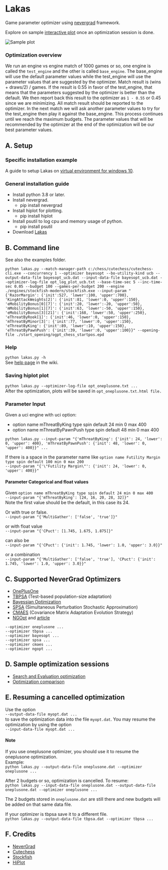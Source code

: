 # Lakas
Game parameter optimizer using [nevergrad](https://github.com/facebookresearch/nevergrad) framework.

Explore on sample [interactive plot](https://fsmosca.github.io/Lakas/) once an optimization session is done.

![Sample plot](https://i.imgur.com/fVPN366.png)

### Optimization overview
We run an engine vs engine match of 1000 games or so, one engine is called the `test_engine` and the other is called `base_engine`. The base_engine will use the default parameter values while the test_engine will use the parameter values that are suggested by the optimizer. Match result is (wins + draws/2) / games. If the result is 0.55 in favor of the test_engine, that means that the parameters suggested by the optimizer is better than the default. We then report back this result to the optimizer as `1 - 0.55` or
0.45 since we are minimizing. All match result should be reported to the optimizer. In the next match we will ask another parameter values to try for the test_engine then play it against the base_engine. This process continues until we reach the maximum budgets. The parameter values that will be recommended by the optimizer at the end of the optimization will be our best parameter values.


## A. Setup
### Specific installation example
A guide to setup Lakas on [virtual environment for windows 10](https://github.com/fsmosca/Lakas/wiki/Windows-10-setup).

### General installation guide
* Install python 3.8 or later.  
* Install nevergrad.  
  * pip install nevergrad
* Install hiplot for plotting.  
  * pip install hiplot
* Install psutil to log cpu and memory usage of python.  
  * pip install psutil  
* Download [Lakas](https://github.com/fsmosca/Lakas/archive/main.zip)
  
## B. Command line
See also the examples folder.  

```
python lakas.py --match-manager-path c:/chess/cutechess/cutechess-cli.exe --concurrency 1 --optimizer bayesopt --bo-utility-kind ucb --output-data-file bayesopt_ucb.dat --input-data-file bayesopt_ucb.dat --optimizer-log-file opt_log_plot_ucb.txt --base-time-sec 5 --inc-time-sec 0.05 --budget 100 --games-per-budget 200 --engine ./engines/stockfish-modern/stockfish.exe --input-param "{'RazorMargin': {'init':527, 'lower':100, 'upper':700}, 'KingAttackWeights[2]': {'init':81, 'lower':0, 'upper':150}, 'eMobilityBonus[0][7]': {'init':20, 'lower':-20, 'upper':50}, 'mMobilityBonus[1][7]': {'init':63, 'lower':-50, 'upper':150}, 'eMobilityBonus[3][21]': {'init':168, 'lower':50, 'upper':250}, 'eThreatByRook[1]': {'init':46, 'lower':0, 'upper':150}, 'mThreatByMinor[3]': {'init':77, 'lower':0, 'upper':150}, 'eThreatByKing': {'init':89, 'lower':10, 'upper':150}, 'eThreatByPawnPush': {'init':39, 'lower':0, 'upper':100}}" --opening-file ./start_opening/ogpt_chess_startpos.epd
```

### Help
`python lakas.py -h`  
See [help page](https://github.com/fsmosca/Lakas/wiki/Help) in the wiki.

### Saving hiplot plot
`python lakas.py --optimizer-log-file opt_oneplusone.txt ...`  
After the optimization, plots will be saved in `opt_oneplusone.txt.html file.`

### Parameter Input
Given a uci engine with uci option:  
  * option name mThreatByKing type spin default 24 min 0 max 400
  * option name mThreatByPawnPush type spin default 48 min 0 max 400

```
python lakas.py --input-param "{'mThreatByKing': {'init': 24, 'lower': 0, 'upper': 400}, 'mThreatByPawnPush': {'init': 48, 'lower': 0, 'upper': 400}}" ...
```

If there is a space in the parameter name like `option name Futility Margin type spin default 100 min 0 max 200`  
`--input-param "{'\"Futility Margin\"': {'init': 24, 'lower': 0, 'upper': 400}}"`

#### Parameter Categorical and float values
Given `option name mThreatByKing type spin default 24 min 0 max 400`  
`--input-param "{'mThreatByKing': [24, 16, 20, 28, 32]}"`  
Note the first value should be the default, in this case its 24.  

Or with true or false.  
`--input-param "{'MultiGather': ['false', 'true']}"`  

or with float value  
`--input-param "{'CPuct': [1.745, 1.675, 1.875]}"` 

can also be  
`--input-param "{'CPuct': {'init': 1.745, 'lower': 1.0, 'upper': 3.0}}"`  

or a combination  
`--input-param "{'MultiGather': ['false', 'true'], 'CPuct': {'init': 1.745, 'lower': 1.0, 'upper': 3.0}}"`

## C. Supported NeverGrad Optimizers
* [OnePlusOne](https://facebookresearch.github.io/nevergrad/optimizers_ref.html#nevergrad.optimization.optimizerlib.ParametrizedOnePlusOne)
* [TBPSA](https://facebookresearch.github.io/nevergrad/optimizers_ref.html#nevergrad.optimization.optimizerlib.ParametrizedTBPSA) (Test-based population-size adaptation)
* [Bayessian Optimization](https://facebookresearch.github.io/nevergrad/optimizers_ref.html?highlight=logger#nevergrad.optimization.optimizerlib.ParametrizedBO)
* [SPSA](https://facebookresearch.github.io/nevergrad/optimizers_ref.html?highlight=spsa#nevergrad.optimization.optimizerlib.SPSA) (Simultaneous Perturbation Stochastic Approximation)
* [CMAES](https://facebookresearch.github.io/nevergrad/optimizers_ref.html#nevergrad.optimization.optimizerlib.ParametrizedCMA) (Covariance Matrix Adaptation Evolution Strategy)
* [NGOpt](https://facebookresearch.github.io/nevergrad/optimizers_ref.html#nevergrad.optimization.optimizerlib.NGOpt) and [article](https://arxiv.org/pdf/2004.14014.pdf)

`--optimizer oneplusone ...`  
`--optimizer tbpsa ...`  
`--optimizer bayesopt ...`  
`--optimizer spsa ...`  
`--optimizer cmaes ...`  
`--optimizer ngopt ...`

## D. Sample optimization sessions
* [Search and Evaluation optimization](https://github.com/fsmosca/Lakas/wiki/Search-and-Evaluation-parameter-Optimization)
* [Optimization comparison](https://github.com/fsmosca/Lakas/wiki/Optimization-Comparison)


## E. Resuming a cancelled optimization
Use the option  
`--output-data-file myopt.dat ...`  
to save the optimization data into the file `myopt.dat`. You may resume the optimization by using the option  
`--input-data-file myopt.dat ...`

#### Note
If you use oneplusone optimizer, you should use it to resume the oneplusone optimization.  
Example:  
`python lakas.py --output-data-file oneplusone.dat --optimizer oneplusone ...`  

After 2 budgets or so, optimization is cancelled. To resume:  
`python lakas.py --input-data-file oneplusone.dat --output-data-file oneplusone.dat --optimizer oneplusone ...`  

The 2 budgets stored in `oneplusone.dat` are still there and new budgets will be added on that same data file.

If your optimizer is tbpsa save it to a different file.  
`python lakas.py --output-data-file tbpsa.dat --optimizer tbpsa ...`  

## F. Credits
* [NeverGrad](https://github.com/facebookresearch/nevergrad)
* [Cutechess](https://github.com/cutechess/cutechess)
* [Stockfish](https://stockfishchess.org/)
* [HiPlot](https://github.com/facebookresearch/hiplot)
